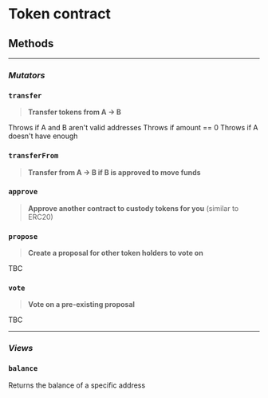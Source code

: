 # Token contract

## Methods
---
### ***Mutators***

### `transfer`

>**Transfer tokens from A -> B**

Throws if A and B aren't valid addresses
Throws if amount == 0
Throws if A doesn't have enough

### `transferFrom`

> **Transfer from A -> B if B is approved to move funds**

### `approve`

> **Approve another contract to custody tokens for you** (similar to ERC20)

### `propose`

> **Create a proposal for other token holders to vote on** 

TBC

### `vote`

> **Vote on a pre-existing proposal**

TBC

-----
### ***Views***

### `balance`

Returns the balance of a specific address



